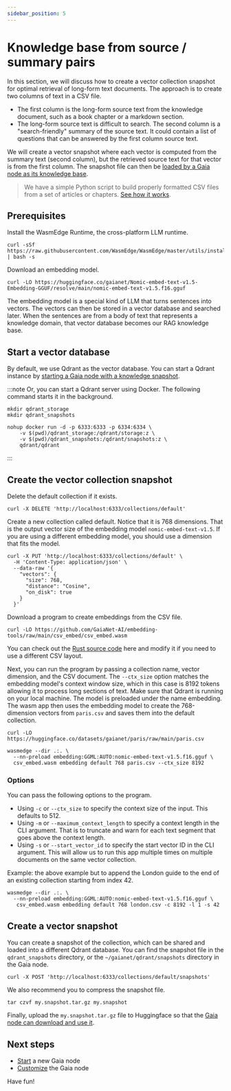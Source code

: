 ```yaml
---
sidebar_position: 5
---
```


# Knowledge base from source / summary pairs

In this section, we will discuss how to create a vector collection snapshot for optimal retrieval of 
long-form text documents. The approach is to create two columns of text in a CSV file.

* The first column is the long-form source text from the knowledge document, such as a book chapter or a markdown section.
* The long-form source text is difficult to search. The second column is a "search-friendly" summary of the source text. It could contain a list of questions that can be answered by the first column source text.

We will create a vector snapshot where each vector is computed from the summary text (second column), but the 
retrieved source text for that vector is from the first column.
The snapshot file can then be [loaded by a Gaia node as its knowledge base](../../node-guide/customize#select-a-knowledge-base).

> We have a simple Python script to build properly formatted CSV files from a set of articles or chapters. [See how it works](https://github.com/GaiaNet-AI/embedding-tools/tree/main/csv_embed#create-a-csv-file).

## Prerequisites

Install the WasmEdge Runtime, the cross-platform LLM runtime.

```
curl -sSf https://raw.githubusercontent.com/WasmEdge/WasmEdge/master/utils/install_v2.sh | bash -s
```

Download an embedding model.

```
curl -LO https://huggingface.co/gaianet/Nomic-embed-text-v1.5-Embedding-GGUF/resolve/main/nomic-embed-text-v1.5.f16.gguf
```

The embedding model is a special kind of LLM that turns sentences into vectors. The vectors can then be stored in a vector database and searched later. When the sentences are from a body of text that represents a knowledge domain, that vector database becomes our RAG knowledge base.

## Start a vector database

By default, we use Qdrant as the vector database. You can start a Qdrant instance
by [starting a Gaia node with a knowledge snapshot](../../node-guide/quick-start.md).

:::note
Or, you can start a Qdrant server using Docker. The following command starts it in the background.

```
mkdir qdrant_storage
mkdir qdrant_snapshots

nohup docker run -d -p 6333:6333 -p 6334:6334 \
    -v $(pwd)/qdrant_storage:/qdrant/storage:z \
    -v $(pwd)/qdrant_snapshots:/qdrant/snapshots:z \
    qdrant/qdrant
```
:::

## Create the vector collection snapshot

Delete the default collection if it exists.

```
curl -X DELETE 'http://localhost:6333/collections/default'
```

Create a new collection called default. Notice that it is 768 dimensions. That is the output vector size of the embedding model `nomic-embed-text-v1.5`. If you are using a different embedding model, you should use a dimension that fits the model.

```
curl -X PUT 'http://localhost:6333/collections/default' \
  -H 'Content-Type: application/json' \
  --data-raw '{
    "vectors": {
      "size": 768,
      "distance": "Cosine",
      "on_disk": true
    }
  }'
```

Download a program to create embeddings from the CSV file.

```
curl -LO https://github.com/GaiaNet-AI/embedding-tools/raw/main/csv_embed/csv_embed.wasm
```

You can check out the [Rust source code](https://github.com/GaiaNet-AI/embedding-tools/tree/main/csv_embed) here and modify it if you need to use a different CSV layout.

Next, you can run the program by passing a collection name, vector dimension, and the CSV document. 
The `--ctx_size` option matches the embedding model's context window size, which in this case is 8192 tokens allowing it to process long sections of text. Make sure that Qdrant is running on your local machine. The model is preloaded under the name embedding. The wasm app then uses the embedding model to create the 768-dimension vectors from `paris.csv` and saves them into the default collection.

```
curl -LO https://huggingface.co/datasets/gaianet/paris/raw/main/paris.csv

wasmedge --dir .:. \
  --nn-preload embedding:GGML:AUTO:nomic-embed-text-v1.5.f16.gguf \
  csv_embed.wasm embedding default 768 paris.csv --ctx_size 8192
```

### Options

You can pass the following options to the program.

* Using `-c` or `--ctx_size` to specify the context size of the input. This defaults to 512.
* Using `-m` or `--maximum_context_length` to specify a context length in the CLI argument. That is to truncate and warn for each text segment that goes above the context length.
* Using `-s` or `--start_vector_id` to specify the start vector ID in the CLI argument. This will allow us to run this app multiple times on multiple documents on the same vector collection.

Example: the above example but to append the London guide to the end of an existing collection starting from index 42.

```
wasmedge --dir .:. \
  --nn-preload embedding:GGML:AUTO:nomic-embed-text-v1.5.f16.gguf \
   csv_embed.wasm embedding default 768 london.csv -c 8192 -l 1 -s 42
```

## Create a vector snapshot

You can create a snapshot of the collection, which can be shared and loaded into a different Qdrant database. You can find the snapshot file in the `qdrant_snapshots` directory, or the `~/gaianet/qdrant/snapshots` directory in the Gaia node.

```
curl -X POST 'http://localhost:6333/collections/default/snapshots'
```

We also recommend you to compress the snapshot file.

```
tar czvf my.snapshot.tar.gz my.snapshot
```

Finally, upload the `my.snapshot.tar.gz` file to Huggingface so that the [Gaia node can download and use it](../../node-guide/customize#select-a-knowledge-base).

## Next steps

* [Start](../../node-guide/quick-start.md) a new Gaia node
* [Customize](../../node-guide/customize.md) the Gaia node

Have fun!
